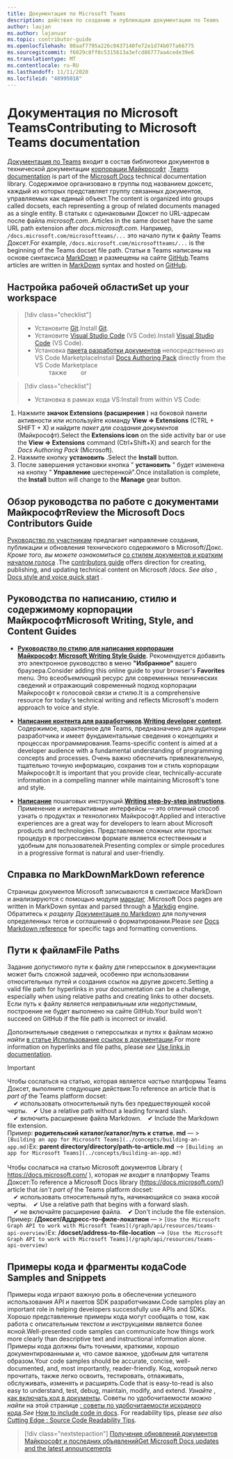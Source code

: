 ```yaml
---
title: Документация по Microsoft Teams
description: действия по созданию и публикации документации по Teams
author: laujan
ms.author: lajanuar
ms.topic: contributor-guide
ms.openlocfilehash: 80aaf7795a226c0437140fe72e1d74b07fa66775
ms.sourcegitcommit: f6029c8ff0c5315613a3efcd86777aa4cede39e6
ms.translationtype: MT
ms.contentlocale: ru-RU
ms.lasthandoff: 11/11/2020
ms.locfileid: "48995018"
---
```

# <a name="contributing-to-microsoft-teams-documentation"></a><span data-ttu-id="cff3c-103">Документация по Microsoft Teams</span><span class="sxs-lookup"><span data-stu-id="cff3c-103">Contributing to Microsoft Teams documentation</span></span>

<span data-ttu-id="cff3c-104">[Документация по Teams](/microsoftteams/platform/overview) входит в состав библиотеки документов в технической документации [корпорации Майкрософт](https://docs.microsoft.com/) .</span><span class="sxs-lookup"><span data-stu-id="cff3c-104">[Teams documentation](/microsoftteams/platform/overview) is part of the [Microsoft Docs](https://docs.microsoft.com/) technical documentation library.</span></span> <span data-ttu-id="cff3c-105">Содержимое организовано в группы под названием доксетс, каждый из которых представляет группу связанных документов, управляемых как единый объект.</span><span class="sxs-lookup"><span data-stu-id="cff3c-105">The content is organized into groups called docsets, each representing a group of related documents managed as a single entity.</span></span> <span data-ttu-id="cff3c-106">В статьях с одинаковыми Доксет по URL-адресам после файла *<span></span> microsoft.com.*.</span><span class="sxs-lookup"><span data-stu-id="cff3c-106">Articles in the same docset have the same URL path extension after *docs<span></span>.microsoft.com*.</span></span>  <span data-ttu-id="cff3c-107">Например,  `/docs.microsoft.com/microsoftteams/...`   это начало пути к файлу Teams Доксет.</span><span class="sxs-lookup"><span data-stu-id="cff3c-107">For example,  `/docs.microsoft.com/microsoftteams/...`   is the beginning of the Teams docset file path.</span></span> <span data-ttu-id="cff3c-108">Статьи в Teams написаны на основе синтаксиса  [MarkDown](#markdown-reference) и размещены на сайте [GitHub](https://github.com/MicrosoftDocs/msteams-docs/tree/master/msteams-platform).</span><span class="sxs-lookup"><span data-stu-id="cff3c-108">Teams articles are written in  [MarkDown](#markdown-reference) syntax and hosted on [GitHub](https://github.com/MicrosoftDocs/msteams-docs/tree/master/msteams-platform).</span></span>

## <a name="set-up-your-workspace"></a><span data-ttu-id="cff3c-109">Настройка рабочей области</span><span class="sxs-lookup"><span data-stu-id="cff3c-109">Set up your workspace</span></span>

> [!div class="checklist"]
>
> * <span data-ttu-id="cff3c-110">Установите [Git](https://git-scm.com/book/en/v2/Getting-Started-Installing-Git).</span><span class="sxs-lookup"><span data-stu-id="cff3c-110">Install [Git](https://git-scm.com/book/en/v2/Getting-Started-Installing-Git).</span></span>
> * <span data-ttu-id="cff3c-111">Установите [Visual Studio Code](https://code.visualstudio.com/) (VS Code).</span><span class="sxs-lookup"><span data-stu-id="cff3c-111">Install [Visual Studio Code](https://code.visualstudio.com/) (VS Code).</span></span>
> * <span data-ttu-id="cff3c-112">Установка [пакета разработки документов](https://marketplace.visualstudio.com/items?itemName=docsmsft.docs-authoring-pack) непосредственно из VS Code Marketplace</span><span class="sxs-lookup"><span data-stu-id="cff3c-112">Install [Docs Authoring Pack](https://marketplace.visualstudio.com/items?itemName=docsmsft.docs-authoring-pack) directly from the VS Code Marketplace</span></span>
<br><span data-ttu-id="cff3c-113">&emsp;&emsp; также</span><span class="sxs-lookup"><span data-stu-id="cff3c-113">&emsp;&emsp; or</span></span>

> [!div class="checklist"]
>
> * <span data-ttu-id="cff3c-114">Установка в рамках кода VS:</span><span class="sxs-lookup"><span data-stu-id="cff3c-114">Install from within VS Code:</span></span>

   1. <span data-ttu-id="cff3c-115">Нажмите **значок Extensions (расширения** ) на боковой панели активности или используйте команду **View => Extensions** (CTRL + SHIFT + X) и найдите *пакет для создания документов* (Майкрософт).</span><span class="sxs-lookup"><span data-stu-id="cff3c-115">Select the **Extensions icon** on the side activity bar or use the **View => Extensions** command (Ctrl+Shift+X) and search for the *Docs Authoring Pack* (Microsoft).</span></span>
   1. <span data-ttu-id="cff3c-116">Нажмите кнопку **установить** .</span><span class="sxs-lookup"><span data-stu-id="cff3c-116">Select the **Install** button.</span></span>
   1. <span data-ttu-id="cff3c-117">После завершения установки кнопка " **установить** " будет изменена на кнопку " **Управление** шестеренкой".</span><span class="sxs-lookup"><span data-stu-id="cff3c-117">Once installation is complete, the **Install** button will change to the **Manage** gear button.</span></span>

## <a name="review-the-microsoft-docs-contributors-guide"></a><span data-ttu-id="cff3c-118">Обзор руководства по работе с документами Майкрософт</span><span class="sxs-lookup"><span data-stu-id="cff3c-118">Review the Microsoft Docs Contributors Guide</span></span>

<span data-ttu-id="cff3c-119">[Руководство по участникам](/contribute) предлагает направление создания, публикации и обновления технического содержимого в Microsoft/Докс. *Кроме того, вы можете ознакомиться* [со стилем документов и кратким началом голоса](/contribute/style-quick-start) .</span><span class="sxs-lookup"><span data-stu-id="cff3c-119">The [contributors guide](/contribute) offers direction for creating, publishing, and updating technical content on Microsoft /docs. *See also* , [Docs style and voice quick start](/contribute/style-quick-start) .</span></span>

## <a name="microsoft-writing-style-and-content-guides"></a><span data-ttu-id="cff3c-120">Руководства по написанию, стилю и содержимому корпорации Майкрософт</span><span class="sxs-lookup"><span data-stu-id="cff3c-120">Microsoft Writing, Style, and Content Guides</span></span>

* <span data-ttu-id="cff3c-121">**[Руководство по стилю для написания корпорации Майкрософт](/style-guide/welcome)**.</span><span class="sxs-lookup"><span data-stu-id="cff3c-121">**[Microsoft Writing Style Guide](/style-guide/welcome)**.</span></span> <span data-ttu-id="cff3c-122">Рекомендуется добавить это электронное руководство в меню **"Избранное"** вашего браузера.</span><span class="sxs-lookup"><span data-stu-id="cff3c-122">Consider adding this online guide  to your browser's **Favorites** menu.</span></span> <span data-ttu-id="cff3c-123">Это всеобъемлющий ресурс для современных технических сведений и отражающий современный подход корпорации Майкрософт к голосовой связи и стилю.</span><span class="sxs-lookup"><span data-stu-id="cff3c-123">It is a comprehensive resource for today's technical writing and reflects Microsoft's modern approach to voice and style.</span></span>

* <span data-ttu-id="cff3c-124">**[Написание контента для разработчиков](/style-guide/developer-content/)**.</span><span class="sxs-lookup"><span data-stu-id="cff3c-124">**[Writing developer content](/style-guide/developer-content/)**.</span></span> <span data-ttu-id="cff3c-125">Содержимое, характерное для Teams, предназначено для аудитории разработчика и имеет фундаментальные сведения о концепциях и процессах программирования.</span><span class="sxs-lookup"><span data-stu-id="cff3c-125">Teams-specific content is aimed at a developer audience with a fundamental understanding of programming concepts and processes.</span></span> <span data-ttu-id="cff3c-126">Очень важно обеспечить привлекательную, тщательно точную информацию, сохранив тон и стиль корпорации Майкрософт.</span><span class="sxs-lookup"><span data-stu-id="cff3c-126">It is important that you provide clear, technically-accurate information in a compelling manner while maintaining Microsoft's tone and style.</span></span>

* <span data-ttu-id="cff3c-127">**[Написание](/style-guide/procedures-instructions/writing-step-by-step-instructions)** пошаговых инструкций.</span><span class="sxs-lookup"><span data-stu-id="cff3c-127">**[Writing step-by-step instructions](/style-guide/procedures-instructions/writing-step-by-step-instructions)**.</span></span> <span data-ttu-id="cff3c-128">Применение и интерактивные интерфейсы — это отличный способ узнать о продуктах и технологиях Майкрософт.</span><span class="sxs-lookup"><span data-stu-id="cff3c-128">Applied and interactive experiences are a great way for developers to learn about Microsoft products and technologies.</span></span> <span data-ttu-id="cff3c-129">Представление сложных или простых процедур в прогрессивном формате является естественным и удобным для пользователей.</span><span class="sxs-lookup"><span data-stu-id="cff3c-129">Presenting complex or simple procedures in a progressive format is natural and user-friendly.</span></span>

## <a name="markdown-reference"></a><span data-ttu-id="cff3c-130">Справка по MarkDown</span><span class="sxs-lookup"><span data-stu-id="cff3c-130">MarkDown reference</span></span>

 <span data-ttu-id="cff3c-131">Страницы документов Microsoft записываются в синтаксисе MarkDown и анализируются с помощью модуля [маркдиг](https://github.com/lunet-io/markdig) .</span><span class="sxs-lookup"><span data-stu-id="cff3c-131">Microsoft Docs pages are written in MarkDown syntax and parsed through a [Markdig](https://github.com/lunet-io/markdig) engine.</span></span> <span data-ttu-id="cff3c-132">Обратитесь к *разделу* [Документация по Markdown](/contribute/markdown-reference) для получения определенных тегов и соглашений о форматировании.</span><span class="sxs-lookup"><span data-stu-id="cff3c-132">Please *see* [Docs Markdown reference](/contribute/markdown-reference) for specific tags and formatting conventions.</span></span>

## <a name="file-paths"></a><span data-ttu-id="cff3c-133">Пути к файлам</span><span class="sxs-lookup"><span data-stu-id="cff3c-133">File Paths</span></span>

<span data-ttu-id="cff3c-134">Задание допустимого пути к файлу для гиперссылок в документации может быть сложной задачей, особенно при использовании относительных путей и создания ссылок на другие доксетс.</span><span class="sxs-lookup"><span data-stu-id="cff3c-134">Setting a valid file path for hyperlinks in your documentation can be a challenge, especially when using relative paths and creating links to other docsets.</span></span>  <span data-ttu-id="cff3c-135">Если путь к файлу является неправильным или недопустимым, построение не будет выполнено на сайте GitHub.</span><span class="sxs-lookup"><span data-stu-id="cff3c-135">Your build won't succeed on GitHub if the file path is incorrect or invalid.</span></span>

<span data-ttu-id="cff3c-136">Дополнительные сведения о гиперссылках и путях к файлам можно *найти* [в статье Использование ссылок в документации](/contribute/how-to-write-links).</span><span class="sxs-lookup"><span data-stu-id="cff3c-136">For more information on  hyperlinks and file paths, please *see* [Use links in documentation](/contribute/how-to-write-links).</span></span>

>[!IMPORTANT]
> <span data-ttu-id="cff3c-137">Чтобы сослаться на статью, которая является *частью* платформы Teams Доксет, выполните следующие действия:</span><span class="sxs-lookup"><span data-stu-id="cff3c-137">To reference an article that is *part of* the Teams platform docset:</span></span><br>
> <span data-ttu-id="cff3c-138">&emsp;&#x2714; использовать относительный путь без предшествующей косой черты.</span><span class="sxs-lookup"><span data-stu-id="cff3c-138">&emsp;&#x2714; Use a relative path without a leading forward slash.</span></span><br>
> <span data-ttu-id="cff3c-139">&emsp;&#x2714; включить расширение файла Markdown.</span><span class="sxs-lookup"><span data-stu-id="cff3c-139">&emsp;&#x2714; Include the Markdown file extension.</span></span><br>
><span data-ttu-id="cff3c-140">Пример:  **родительский каталог/каталог/путь к статье. md** — > `[Building an app for Microsoft Teams](../concepts/building-an-app.md)`</span><span class="sxs-lookup"><span data-stu-id="cff3c-140">Ex:  **parent directory/directory/path-to-article.md** —> `[Building an app for Microsoft Teams](../concepts/building-an-app.md)`</span></span> <br><br>
> <span data-ttu-id="cff3c-141">Чтобы сослаться на статью Microsoft документов Library ( <https://docs.microsoft.com/> ), которая *не входит* в платформу Teams Доксет:</span><span class="sxs-lookup"><span data-stu-id="cff3c-141">To reference a Microsoft Docs library (<https://docs.microsoft.com/>) article that *isn't part of* the Teams platform docset:</span></span><br>
> <span data-ttu-id="cff3c-142">&emsp;&#x2714; использовать относительный путь, начинающийся со знака косой черты.</span><span class="sxs-lookup"><span data-stu-id="cff3c-142">&emsp;&#x2714; Use a relative path that begins with a forward slash.</span></span><br>
> <span data-ttu-id="cff3c-143">&emsp;&#x2714; не включайте расширение файла.</span><span class="sxs-lookup"><span data-stu-id="cff3c-143">&emsp;&#x2714; Don't include the file extension.</span></span> <br> <span data-ttu-id="cff3c-144">Пример:  **/Доксет/Аддресс-то-филе-локатион** — > `[Use the Microsoft Graph API to work with Microsoft Teams](/graph/api/resources/teams-api-overview)`</span><span class="sxs-lookup"><span data-stu-id="cff3c-144">Ex:  **/docset/address-to-file-location** —> `[Use the Microsoft Graph API to work with Microsoft Teams](/graph/api/resources/teams-api-overview)`</span></span>
>

## <a name="code-samples-and-snippets"></a><span data-ttu-id="cff3c-145">Примеры кода и фрагменты кода</span><span class="sxs-lookup"><span data-stu-id="cff3c-145">Code Samples and Snippets</span></span>

<span data-ttu-id="cff3c-146">Примеры кода играют важную роль в обеспечении успешного использования API и пакетов SDK разработчиками.</span><span class="sxs-lookup"><span data-stu-id="cff3c-146">Code samples play an important role in helping developers successfully use APIs and SDKs.</span></span> <span data-ttu-id="cff3c-147">Хорошо представленные примеры кода могут сообщать о том, как работа с описательным текстом и инструкциями является более ясной.</span><span class="sxs-lookup"><span data-stu-id="cff3c-147">Well-presented code samples can communicate how things work more clearly than descriptive text and instructional information alone.</span></span> <span data-ttu-id="cff3c-148">Примеры кода должны быть точными, краткими, хорошо документированными и, что самое важное, удобным для читателя образом.</span><span class="sxs-lookup"><span data-stu-id="cff3c-148">Your code samples should be accurate, concise, well-documented, and, most importantly, reader-friendly.</span></span> <span data-ttu-id="cff3c-149">Код, который легко прочитать, также легко освоить, тестировать, отлаживать, обслуживать, изменять и расширять.</span><span class="sxs-lookup"><span data-stu-id="cff3c-149">Code that is easy-to-read is also easy to understand, test, debug, maintain, modify, and extend.</span></span> <span data-ttu-id="cff3c-150">*Узнайте* , [как включать код в документы](/contribute/code-in-docs). Советы по удобочитаемости *можно найти* на этой странице [: советы по удобочитаемости исходного кода](/archive/msdn-magazine/2014/october/cutting-edge-source-code-readability-tips).</span><span class="sxs-lookup"><span data-stu-id="cff3c-150">*See* [How to include code in docs](/contribute/code-in-docs). For readability tips, please *see also* [Cutting Edge : Source Code Readability Tips](/archive/msdn-magazine/2014/october/cutting-edge-source-code-readability-tips).</span></span>

> [!div class="nextstepaction"]
> [<span data-ttu-id="cff3c-151">Получение обновлений документов Майкрософт и последних объявлений</span><span class="sxs-lookup"><span data-stu-id="cff3c-151">Get Microsoft Docs updates and the latest announcements</span></span>](/teamblog)
